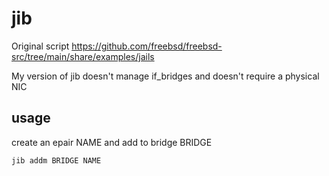 # jib
Original script https://github.com/freebsd/freebsd-src/tree/main/share/examples/jails

My version of jib doesn't manage if_bridges and doesn't require a physical NIC

## usage
create an epair NAME and add to bridge BRIDGE
```
jib addm BRIDGE NAME
```
